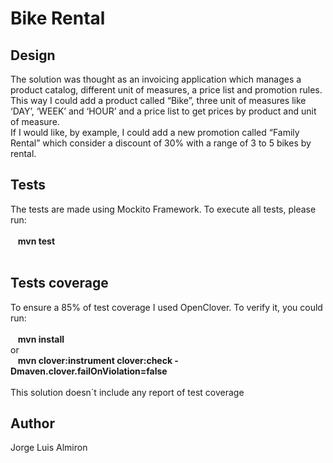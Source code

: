 # Bike Rental

## Design

The solution was thought as an invoicing application which manages a product catalog, different unit of measures, a price list and promotion rules. <br />
This way I could add a product called “Bike”, three unit of measures like ‘DAY’, ‘WEEK’ and ‘HOUR’ and a price list to get prices by product and unit of measure. <br /> 
If I would like, by example, I could add a new promotion called “Family Rental” which consider a discount of 30% with a range of 3 to 5 bikes by rental.<br />


## Tests
The tests are made using Mockito Framework. To execute all tests, please run: <br /> <br />
&nbsp;&nbsp;&nbsp;**mvn test** <br /> <br />

## Tests coverage
To ensure a 85% of test coverage I used OpenClover. To verify it, you could run: <br /> <br />
&nbsp;&nbsp;&nbsp;**mvn install**<br /> or <br />
&nbsp;&nbsp;&nbsp;**mvn clover:instrument clover:check  -Dmaven.clover.failOnViolation=false**
<br /> <br />
This solution doesn´t include any report of test coverage

## Author
Jorge Luis Almiron
